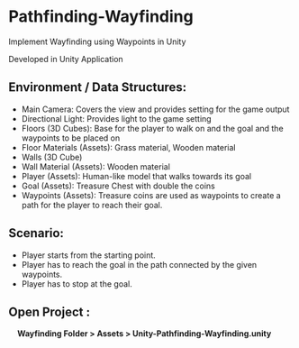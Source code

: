 # Pathfinding-Wayfinding
Implement Wayfinding using Waypoints in Unity

Developed in Unity Application

## Environment / Data Structures:
- Main Camera: Covers the view and provides setting for the game output
- Directional Light: Provides light to the game setting
- Floors (3D Cubes): Base for the player to walk on and the goal and the waypoints to be placed on
- Floor Materials (Assets): Grass material, Wooden material
- Walls (3D Cube)
- Wall Material (Assets): Wooden material
- Player (Assets): Human-like model that walks towards its goal
- Goal (Assets): Treasure Chest with double the coins
- Waypoints (Assets): Treasure coins are used as waypoints to create a path for the player to reach their goal.

## Scenario:
- Player starts from the starting point.
- Player has to reach the goal in the path connected by the given waypoints.
- Player has to stop at the goal.

## Open Project : 
&nbsp;&nbsp;&nbsp;&nbsp;**Wayfinding Folder > Assets > Unity-Pathfinding-Wayfinding.unity**